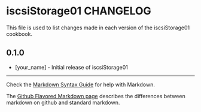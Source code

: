 iscsiStorage01 CHANGELOG
========================

This file is used to list changes made in each version of the iscsiStorage01 cookbook.

0.1.0
-----
- [your_name] - Initial release of iscsiStorage01

- - -
Check the [Markdown Syntax Guide](http://daringfireball.net/projects/markdown/syntax) for help with Markdown.

The [Github Flavored Markdown page](http://github.github.com/github-flavored-markdown/) describes the differences between markdown on github and standard markdown.
